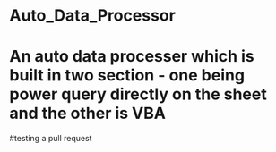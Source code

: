 # Auto_Data_Processor
# An auto data processer which is built in two section - one being power query directly on the sheet and the other is VBA
#testing a pull request
